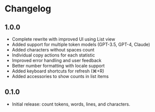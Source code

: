 # Changelog

## 1.0.0
- Complete rewrite with improved UI using List view
- Added support for multiple token models (GPT-3.5, GPT-4, Claude)
- Added characters without spaces count
- Individual copy actions for each statistic
- Improved error handling and user feedback
- Better number formatting with locale support
- Added keyboard shortcuts for refresh (⌘+R)
- Added accessories to show counts in list items

## 0.1.0
- Initial release: count tokens, words, lines, and characters.
